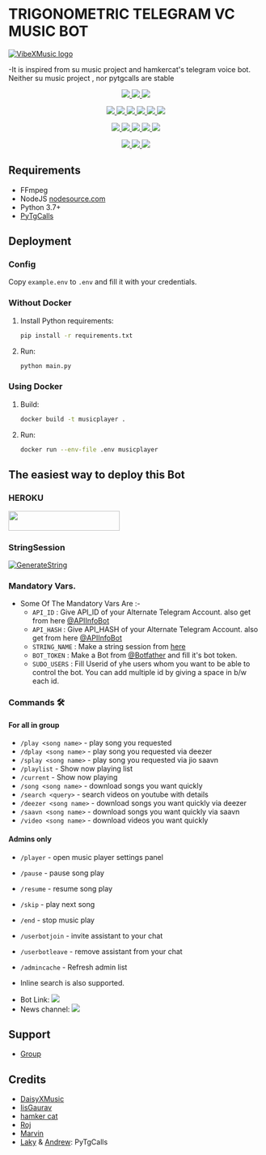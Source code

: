 # TRIGONOMETRIC TELEGRAM VC MUSIC BOT 
[![VibeXMusic logo](https://telegra.ph/file/1a9cb27659279d6e7aab0.jpg)](https://t.me/TrigonometricSupport)


-It is inspired from su music project and hamkercat's telegram voice bot.
Neither su music project , nor pytgcalls are stable


<p align="center">
<a href="https://app.codacy.com/gh/AuraXNetwork/AuraXMusic?utm_source=github.com&utm_medium=referral&utm_content=AuraXNetwork/AuraXMusic&utm_campaign=Badge_Grade_Settings" alt="Codacy Badge">
<img src="https://api.codacy.com/project/badge/Grade/6141417ceaf84545bab6bd671503df51" /> </a>
<a href="https://github.com/AuraXNetwork/AuraXMusic" alt="Libraries.io dependency status for GitHub repo"> <img src="https://img.shields.io/librariesio/github/AuraXNetwork/AuraXMusic" /> </a>
<a href="http://hits.dwyl.com/AuraXNetwork/AuraXMusic" alt="HitCount"> <img src="http://hits.dwyl.com/AuraXNetwork/AuraXMusic.svg" /> </a>
</p>
<p align="center">
<a href="https://github.com/AuraXNetwork/AuraXMusic" alt="GitHub closed issues"> <img src="https://img.shields.io/github/issues-closed-raw/AuraXNetwork/AuraXMusic?style=flat&logo=github&color=success" /> </a>
<a href="https://github.com/AuraXNetwork/AuraXMusic" alt="GitHub commit activity"> <img src="https://img.shields.io/github/commit-activity/m/AuraXNetwork/AuraXMusic" /> </a>
<a href="https://github.com/AuraXNetwork/AuraXMusic/graphs/contributors" alt="GitHub contributors"> <img src="https://img.shields.io/github/contributors/AuraXNetwork/AuraXMusic?style=flat&logo=github" /> </a>
<a href="https://github.com/AuraXNetwork/AuraXMusic/network/members" alt="GitHub forks"> <img src="https://img.shields.io/github/forks/AuraXNetwork/AuraXMusic?label=Forks&logo=github" /> </a>
<a href="https://github.com/AuraXNetwork/AuraXMusic" alt="GitHub closed pull requests"> <img src="https://img.shields.io/github/issues-pr-closed-raw/AuraXNetwork/AuraXMusic?color=success" /> </a>
<a href="https://github.com/AuraXNetwork/AuraXMusic" alt="GitHub issues"> <img src="https://img.shields.io/github/issues-raw/AuraXNetwork/AuraXMusic?style=flat&logo=github&color=yellow" /> </a>
</p>
<p align="center">
<a href="https://github.com/AuraXNetwork/AuraXMusic" alt="GitHub release (latest by date including pre-releases)"> <img src="https://img.shields.io/github/v/release/AuraXNetwork/AuraXMusic?include_prereleases?style=flat&logo=github" /> </a>
<a href="https://www.python.org/" alt="made-with-python"> <img src="https://img.shields.io/badge/Made%20with-Python-1f425f.svg?style=flat&logo=python&color=blue" /> </a>
<a href="https://github.com/AuraXNetwork/AuraXMusic" alt="Docker!"> <img src="https://aleen42.github.io/badges/src/docker.svg" /> </a>
<a href="https://github.com/AuraXNetwork/AuraXMusic" alt="GitHub repo size"> <img src="https://img.shields.io/github/repo-size/AuraXNetwork/AuraXMusic" /> </a>
<a href="https://github.com/AuraXNetwork/AuraXMusic/blob/master/LICENSE" alt="GPLv3 license"> <img src="https://img.shields.io/badge/License-GPLv3-blue.svg" /> </a>
</p>
<p align="center">
<a href="https://t.me/AuraXMusicUpdates" alt="Telegram!"> <img src="https://aleen42.github.io/badges/src/telegram.svg" /> </a>
<a href="https://github.com/AuraXNetwork/AuraXMusic/graphs/commit-activity" alt="Maintenance"> <img src="https://img.shields.io/badge/Maintained%3F-yes-green.svg" /> </a>
<a href="https://makeapullrequest.com" alt="PRs Welcome"> <img src="https://img.shields.io/badge/PRs-welcome-brightgreen.svg?style=flat-square" /> </a>
</p>


## Requirements

- FFmpeg
- NodeJS [nodesource.com](https://nodesource.com/)
- Python 3.7+
- [PyTgCalls](https://github.com/pytgcalls/pytgcalls)

## Deployment

### Config

Copy `example.env` to `.env` and fill it with your credentials.

### Without Docker

1. Install Python requirements:
   ```bash
   pip install -r requirements.txt
   ```
2. Run:
   ```bash
   python main.py
   ```

### Using Docker

1. Build:
   ```bash
   docker build -t musicplayer .
   ```
2. Run:
   ```bash
   docker run --env-file .env musicplayer
   ```

## The easiest way to deploy this Bot
### HEROKU
<a href="https://heroku.com/deploy?template=https://github.com/LuckyRajputOP/TrigonometricMusicBot"> <img src="https://img.shields.io/badge/Deploy%20To%20Heroku-red?style=for-the-badge&logo=heroku" width="220" height="38.45"/></a></p>

### StringSession

[![GenerateString](https://img.shields.io/badge/repl.it-generateString-yellowgreen)](https://replit.com/@itzgauravv/AuraXVCBot#main.py) 


### Mandatory Vars.

- Some Of The Mandatory Vars Are :-
   - `API_ID` :  Give API_ID of your Alternate Telegram Account. also get from here [@APIInfoBot](https://t.me/APIinfoBot)
   - `API_HASH` :  Give API_HASH of your Alternate Telegram Account. also get from here [@APIInfoBot](https://t.me/APIinfoBot)
   - `STRING_NAME` :  Make a string session from [here](https://replit.com/@QueenArzoo/VCPlayBot)
   - `BOT_TOKEN` :  Make a Bot from [@Botfather](https://t.me/botfather) and fill it's bot token.
   - `SUDO_USERS` :  Fill Userid of yhe users whom you want to be able to control the bot. You can add multiple id by giving a space in b/w each id.


### Commands 🛠
#### For all in group
- `/play <song name>` - play song you requested
- `/dplay <song name>` - play song you requested via deezer
- `/splay <song name>` - play song you requested via jio saavn
- `/playlist` - Show now playing list
- `/current` - Show now playing
- `/song <song name>` - download songs you want quickly
- `/search <query>` - search videos on youtube with details
- `/deezer <song name>` - download songs you want quickly via deezer
- `/saavn <song name>` - download songs you want quickly via saavn
- `/video <song name>` - download videos you want quickly


#### Admins only
- `/player` - open music player settings panel
- `/pause` - pause song play
- `/resume` - resume song play
- `/skip` - play next song
- `/end` - stop music play
- `/userbotjoin` - invite assistant to your chat
- `/userbotleave` - remove assistant from your chat
- `/admincache` - Refresh admin list

- Inline search is also supported.

* Bot Link:  <a href="https://t.me/TrigonometricMusicBot" alt="TrigonometricMusicBot"> <img src="https://img.shields.io/badge/%F0%9F%A4%96%20-AuraXMusic-blue" /> </a>
* News channel: <a  href="https://t.me/TrigonometricSupport" alt="TrigonometricMusic Updates"> <img  src="https://img.shields.io/badge/%F0%9F%92%A1-AuraXMusic%20Updates-9cf" /> </a>

## Support
- [Group](https://t.me/TrigonometricSupport)

## Credits
- [DaisyXMusic](https://github.com/TeamDaisyX/DaisyXMusic)
- [IisGaurav](https://github.com/IisGaurav)
- [hamker cat](https://github.com/thehamkercat/Telegram_VC_Bot)
- [Roj](https://github.com/rojserbest)
- [Marvin](https://github.com/BlackStoneReborn)
- [Laky](https://github.com/Laky-64) & [Andrew](https://github.com/AndrewLaneX): PyTgCalls

